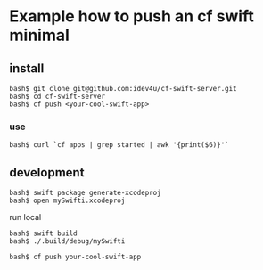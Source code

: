 # Example how to push an cf swift minimal

## install
```shell
bash$ git clone git@github.com:idev4u/cf-swift-server.git
bash$ cd cf-swift-server
bash$ cf push <your-cool-swift-app>
```
### use

```shell
bash$ curl `cf apps | grep started | awk '{print($6)}'`
```


## development

```shell
bash$ swift package generate-xcodeproj
bash$ open mySwifti.xcodeproj  
```

run local
```shell
bash$ swift build
bash$ ./.build/debug/mySwifti
```

```
bash$ cf push your-cool-swift-app
```
